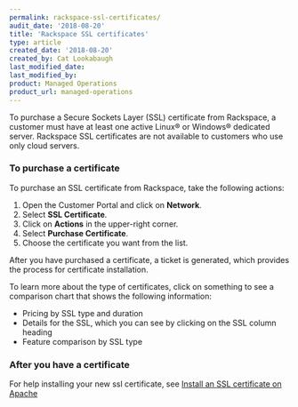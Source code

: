 ```yaml
---
permalink: rackspace-ssl-certificates/
audit_date: '2018-08-20'
title: 'Rackspace SSL certificates'
type: article
created_date: '2018-08-20'
created_by: Cat Lookabaugh
last_modified_date:
last_modified_by:
product: Managed Operations
product_url: managed-operations
---
```


To purchase a Secure Sockets Layer (SSL) certificate from Rackspace, a customer
must have at least one active Linux&reg; or Windows&reg; dedicated server.
Rackspace SSL certificates are not available to customers who use only cloud
servers.

### To purchase a certificate

To purchase an SSL certificate from Rackspace, take the following actions:

1. Open the Customer Portal and click on **Network**.
2. Select **SSL Certificate**.
3. Click on **Actions** in the upper-right corner.
4. Select **Purchase Certificate**.
5. Choose the certificate you want from the list.

After you have purchased a certificate, a ticket is generated, which provides
the process for certificate installation.

To learn more about the type of certificates, click on something to see a
comparison chart that shows the following information:

- Pricing by SSL type and duration
- Details for the SSL, which you can see by clicking on the SSL column heading
- Feature comparison by SSL type

### After you have a certificate

For help installing your new ssl certificate, see [Install an SSL certificate
on Apache](/how-to/installing-an-ssl-certificate-on-apache/)
